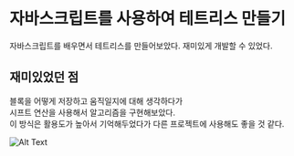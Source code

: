 # 자바스크립트를 사용하여 테트리스 만들기
자바스크립트를 배우면서 테트리스를 만들어보았다. 재미있게 개발할 수 있었다.

## 재미있었던 점
블록을 어떻게 저장하고 움직일지에 대해 생각하다가<br>
시프트 연산을 사용해서 알고리즘을 구현해보았다.<br> 이 방식은 활용도가 높아서 기억해두었다가 다른 프로젝트에 사용해도 좋을 것 같다.

![Alt Text](https://img1.daumcdn.net/thumb/R1280x0/?scode=mtistory2&fname=https%3A%2F%2Fk.kakaocdn.net%2Fdn%2FCpNSj%2Fbtqwl6pFsF2%2FbKeGuKA1Wek0JheKrkfxp1%2Fimg.png)
